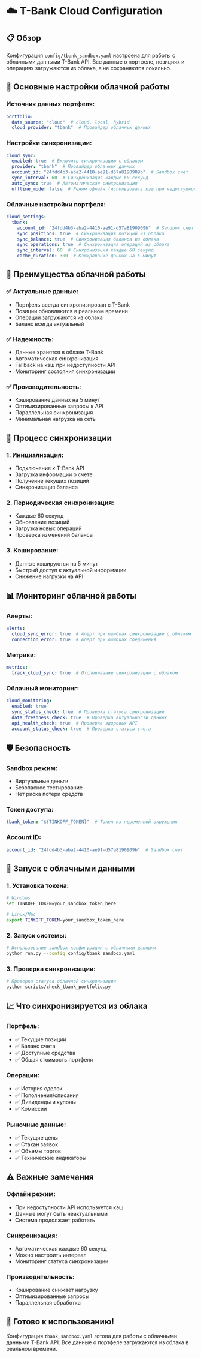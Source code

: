 # ☁️ T-Bank Cloud Configuration

## 📋 Обзор

Конфигурация `config/tbank_sandbox.yaml` настроена для работы с облачными данными T-Bank API. Все данные о портфеле, позициях и операциях загружаются из облака, а не сохраняются локально.

## 🔧 Основные настройки облачной работы

### **Источник данных портфеля:**
```yaml
portfolio:
  data_source: "cloud"  # cloud, local, hybrid
  cloud_provider: "tbank"  # Провайдер облачных данных
```

### **Настройки синхронизации:**
```yaml
cloud_sync:
  enabled: true  # Включить синхронизацию с облаком
  provider: "tbank"  # Провайдер облачных данных
  account_id: "24fdd4b3-aba2-4410-ae91-d57a8190909b"  # Sandbox счет
  sync_interval: 60  # Синхронизация каждые 60 секунд
  auto_sync: true  # Автоматическая синхронизация
  offline_mode: false  # Режим офлайн (использовать кэш при недоступности API)
```

### **Облачные настройки портфеля:**
```yaml
cloud_settings:
  tbank:
    account_id: "24fdd4b3-aba2-4410-ae91-d57a8190909b"  # Sandbox счет
    sync_positions: true  # Синхронизация позиций из облака
    sync_balance: true  # Синхронизация баланса из облака
    sync_operations: true  # Синхронизация операций из облака
    sync_interval: 60  # Синхронизация каждые 60 секунд
    cache_duration: 300  # Кэширование данных на 5 минут
```

## 🎯 Преимущества облачной работы

### ✅ **Актуальные данные:**
- Портфель всегда синхронизирован с T-Bank
- Позиции обновляются в реальном времени
- Операции загружаются из облака
- Баланс всегда актуальный

### ✅ **Надежность:**
- Данные хранятся в облаке T-Bank
- Автоматическая синхронизация
- Fallback на кэш при недоступности API
- Мониторинг состояния синхронизации

### ✅ **Производительность:**
- Кэширование данных на 5 минут
- Оптимизированные запросы к API
- Параллельная синхронизация
- Минимальная нагрузка на сеть

## 🔄 Процесс синхронизации

### **1. Инициализация:**
- Подключение к T-Bank API
- Загрузка информации о счете
- Получение текущих позиций
- Синхронизация баланса

### **2. Периодическая синхронизация:**
- Каждые 60 секунд
- Обновление позиций
- Загрузка новых операций
- Проверка изменений баланса

### **3. Кэширование:**
- Данные кэшируются на 5 минут
- Быстрый доступ к актуальной информации
- Снижение нагрузки на API

## 📊 Мониторинг облачной работы

### **Алерты:**
```yaml
alerts:
  cloud_sync_error: true  # Алерт при ошибках синхронизации с облаком
  connection_error: true  # Алерт при ошибках соединения
```

### **Метрики:**
```yaml
metrics:
  track_cloud_sync: true  # Отслеживание синхронизации с облаком
```

### **Облачный мониторинг:**
```yaml
cloud_monitoring:
  enabled: true
  sync_status_check: true  # Проверка статуса синхронизации
  data_freshness_check: true  # Проверка актуальности данных
  api_health_check: true  # Проверка здоровья API
  account_status_check: true  # Проверка статуса счета
```

## 🛡️ Безопасность

### **Sandbox режим:**
- Виртуальные деньги
- Безопасное тестирование
- Нет риска потери средств

### **Токен доступа:**
```yaml
tbank_token: "${TINKOFF_TOKEN}"  # Токен из переменной окружения
```

### **Account ID:**
```yaml
account_id: "24fdd4b3-aba2-4410-ae91-d57a8190909b"  # Sandbox счет
```

## 🚀 Запуск с облачными данными

### **1. Установка токена:**
```bash
# Windows
set TINKOFF_TOKEN=your_sandbox_token_here

# Linux/Mac
export TINKOFF_TOKEN=your_sandbox_token_here
```

### **2. Запуск системы:**
```bash
# Использование sandbox конфигурации с облачными данными
python run.py --config config/tbank_sandbox.yaml
```

### **3. Проверка синхронизации:**
```bash
# Проверка статуса облачной синхронизации
python scripts/check_tbank_portfolio.py
```

## 📈 Что синхронизируется из облака

### **Портфель:**
- ✅ Текущие позиции
- ✅ Баланс счета
- ✅ Доступные средства
- ✅ Общая стоимость портфеля

### **Операции:**
- ✅ История сделок
- ✅ Пополнения/списания
- ✅ Дивиденды и купоны
- ✅ Комиссии

### **Рыночные данные:**
- ✅ Текущие цены
- ✅ Стакан заявок
- ✅ Объемы торгов
- ✅ Технические индикаторы

## ⚠️ Важные замечания

### **Офлайн режим:**
- При недоступности API используется кэш
- Данные могут быть неактуальными
- Система продолжает работать

### **Синхронизация:**
- Автоматическая каждые 60 секунд
- Можно настроить интервал
- Мониторинг статуса синхронизации

### **Производительность:**
- Кэширование снижает нагрузку
- Оптимизированные запросы
- Параллельная обработка

## 🎉 Готово к использованию!

Конфигурация `tbank_sandbox.yaml` готова для работы с облачными данными T-Bank API. Все данные о портфеле загружаются из облака в реальном времени.
